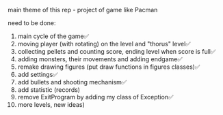 main theme of this rep - project of game like Pacman

need to be done:
1) main cycle of the game✅
2) moving player (with rotating) on the level and "thorus" level✅
3) collecting pellets and counting score, ending level when score is full✅
4) adding monsters, their movements and adding endgame✅
5) remake drawing figures (put draw functions in figures classes)✅
6) add settings✅
7) add bullets and shooting mechanism✅
8) add statistic (records)
9) remove ExitProgram by adding my class of Exception✅
10) more levels, new ideas)
